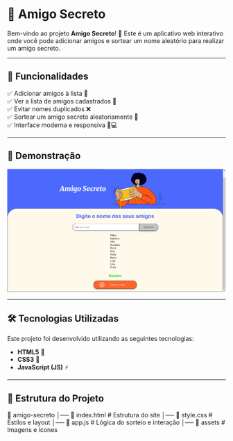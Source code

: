# 🎁 Amigo Secreto

Bem-vindo ao projeto **Amigo Secreto**! 🎉 Este é um aplicativo web interativo onde você pode adicionar amigos e sortear um nome aleatório para realizar um amigo secreto.

---

## 🚀 Funcionalidades

✅ Adicionar amigos à lista 📜  
✅ Ver a lista de amigos cadastrados 👥  
✅ Evitar nomes duplicados ❌  
✅ Sortear um amigo secreto aleatoriamente 🎲  
✅ Interface moderna e responsiva 📱💻  

---

## 📸 Demonstração

![Preview do Projeto](assets/Projeto.png)

---

## 🛠️ Tecnologias Utilizadas

Este projeto foi desenvolvido utilizando as seguintes tecnologias:

- **HTML5** 📄
- **CSS3** 🎨
- **JavaScript (JS)** ⚡

---

## 📂 Estrutura do Projeto
📂 amigo-secreto │── 📜 index.html # Estrutura do site │── 📜 style.css # Estilos e layout │── 📜 app.js # Lógica do sorteio e interação │── 📂 assets # Imagens e ícones

